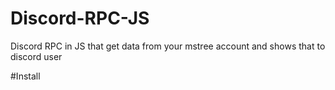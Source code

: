 # Discord-RPC-JS
Discord RPC in JS that get data from your mstree account and shows that to discord user

#Install
 
